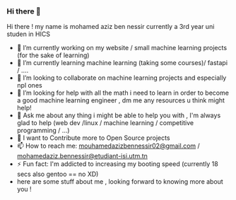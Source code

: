 ### Hi there 👋

<!--
**Zetsu-JackOfAllTrades/Zetsu-JackOfAllTrades** is a ✨ _special_ ✨ repository because its `README.md` (this file) appears on your GitHub profile.

Here are some ideas to get you started:

- 🔭 I’m currently working on my website / machine learning courses and small projects 
- 🌱 I’m currently learning some machine learning course / fastapi / ....
- 👯 I’m looking to collaborate on n machine learning projects 
- 🤔 I’m looking for help with all the math i need to learn in order to become a good machine learning engineer , dm me any resources u think might help!
- 💬 Ask me about any thing i might be able to help you with , I'm always glad to help (web dev /linux / machine learning / competitive programming / ...) 
- 📫 How to reach me: mouhamedazizbennessir02@gmail.com
- ⚡ Fun fact: i am addicted to increasing my booting speed (currently 18 secs also gentoo == no XD) 
-->Hi there ! my name is mohamed aziz ben nessir currently a 3rd year uni studen in HICS 
- 🔭 I’m currently working on my website / small machine learning projects (for the sake of learning) 
- 🌱 I’m currently learning machine learning (taking some courses)/ fastapi / ....
- 👯 I’m looking to collaborate on machine learning projects and especially npl ones 
- 🤔 I’m looking for help with all the math i need to learn in order to become a good machine learning engineer , dm me any resources u think might help!
- 💬 Ask me about any thing i might be able to help you with , I'm always glad to help (web dev /linux / machine learning / competitive programming / ...) 
- 🥅 I want to Contribute more to Open Source projects  
- 📫 How to reach me: mouhamedazizbennessir02@gmail.com / mohamedaziz.bennessir@etudiant-isi.utm.tn
- ⚡ Fun fact: I'm addicted to increasing my booting speed (currently 18 secs also gentoo == no XD)
- here are some stuff about me , looking forward to knowing more about you !
